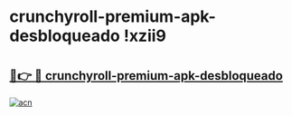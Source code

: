 # crunchyroll-premium-apk-desbloqueado !xzii9

# <h2><a href="https://yyjwgf.esa.edu.pl?title=crunchyroll-premium-apk-desbloqueado&ref=xzii9">🔗👉 🔴 crunchyroll-premium-apk-desbloqueado</a></h2>

[![acn](https://github.com/user-attachments/assets/0f9c940e-d8b0-45ae-aac7-cd30a18b3e1c)](https://yyjwgf.esa.edu.pl?title=crunchyroll-premium-apk-desbloqueado&ref=xzii9)

